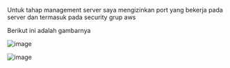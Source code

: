 Untuk tahap management server saya mengizinkan port yang bekerja pada server dan termasuk pada security grup aws


Berikut ini adalah gambarnya

![image](https://github.com/sinambela99/axiata-test/assets/80032508/e27d4c2b-964e-4d72-8bbb-1d9e6d2f8ce6)

![image](https://github.com/sinambela99/axiata-test/assets/80032508/0357e01c-1de1-4264-9cb1-24fdc289835f)